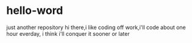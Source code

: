 # hello-word
just another repository
hi there,i like coding off work,i'll code about one hour everday, i think i'll conquer it sooner or later
